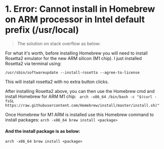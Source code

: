 # 1. Error: Cannot install in Homebrew on ARM processor in Intel default prefix (/usr/local)

> The solution on stack overflow as below:

For what it's worth, before installing Homebrew you will need to install Rosetta2 emulator for the new ARM silicon (M1 chip). I just installed Rosetta2 via terminal using:

```
/usr/sbin/softwareupdate --install-rosetta --agree-to-license
```

This will install rosetta2 with no extra button clicks.

After installing Rosetta2 above, you can then use the Homebrew cmd and install Homebrew for ARM M1 chip: ` arch -x86_64 /bin/bash -c "$(curl -fsSL https://raw.githubusercontent.com/Homebrew/install/master/install.sh)"`

Once Homebrew for M1 ARM is installed use this Homebrew command to install packages: `arch -x86_64 brew install <package>`



#### And the install package is as below:

```
arch -x86_64 brew install <package>
```